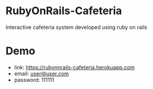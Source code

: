 # RubyOnRails-Cafeteria
Interactive cafeteria system developed using ruby on rails 

# Demo
- link: https://rubynnrails-cafeteria.herokuapp.com
- email: user@user.com
- password: 111111